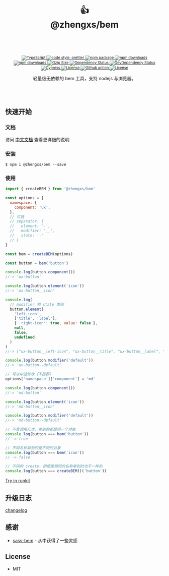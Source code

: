 <div align="center">
  <h1>
   <br/>
    <br/>
    👍
    <br />
    @zhengxs/bem
    <br />
    <br />
  </h1>
  <sup>
    <br />
    <br />
    <a href="https://www.typescriptlang.org">
      <img src="https://img.shields.io/badge/lang-typescript-informational?style=flat" alt="TypeScript" />
    </a>
    <a href="https://github.com/prettier/prettier">
      <img src="https://img.shields.io/badge/code_style-prettier-ff69b4.svg?style=flat-square" alt="code style: prettier" />
    </a>
    <a href="https://www.npmjs.com/package/@zhengxs/bem">
      <img src="https://img.shields.io/npm/v/@zhengxs/bem.svg" alt="npm package" />
    </a>
    <a href="https://www.npmjs.com/package/@zhengxs/bem">
      <img src="https://img.shields.io/npm/dt/@zhengxs/bem.svg" alt="npm downloads" />
    </a>
    <a href="https://www.npmjs.com/package/@zhengxs/bem">
      <img src="https://img.shields.io/npm/dm/@zhengxs/bem.svg" alt="npm downloads" />
    </a>
    <a href="https://unpkg.com/@zhengxs/bem/dist/bem.min.js">
      <img src="https://img.badgesize.io/https:/unpkg.com/@zhengxs/bem/dist/bem.min.js?compression=gzip&style=flat" alt="Gzip Size" />
    </a>
    <a href="https://david-dm.org/zhengxs2018/bem?type=dev">
      <img src="https://img.shields.io/david/zhengxs2018/bem" alt="Dependency Status" />
    </a>
    <a href="https://david-dm.org/zhengxs2018/bem?type=dev">
      <img src="https://img.shields.io/david/dev/zhengxs2018/bem" alt="DevDependency Status" />
    </a>
    <a href="https://dashboard.cypress.io/projects/pj64uz/runs">
      <img src="https://img.shields.io/endpoint?url=https://dashboard.cypress.io/badge/simple/pj64uz/main&style=flat&logo=cypress" alt="Cypress" />
    </a>
    <a href="https://codecov.io/gh/zhengxs2018/bem">
      <img src="https://codecov.io/gh/zhengxs2018/bem/branch/main/graph/badge.svg" alt="License" />
    </a>
    <a href="https://github.com/zhengxs2018/bem/actions/workflows/tests.yaml">
      <img src="https://github.com/zhengxs2018/bem/actions/workflows/tests.yaml/badge.svg" alt="Github action" />
    </a>
    <a href="https://circleci.com/gh/streamich/@zhengxs/bem">
      <img src="https://img.shields.io/npm/l/@zhengxs/bem.svg?style=flat-square" alt="License" />
    </a>
    <br />
    <br />
  </sup>
  <div>轻量级无依赖的 bem 工具，支持 nodejs 与浏览器。</div>
  <br />
  <br />
  <br />
</div>

## 快速开始

### 文档

访问 [中文文档](https://zhengxs2018.github.io/bem/) 查看更详细的说明

### 安装

```shell
$ npm i @zhengxs/bem --save
```

### 使用

```js
import { createBEM } from '@zhengxs/bem'

const options = {
  namespace: {
    component: 'ux',
  },
  // 可选
  // separator: {
  //   element: '-',
  //   modifier: '__',
  //   state: '-'
  // }
}

const bem = createBEM(options)

const button = bem('button')

console.log(button.component())
//-> 'ux-button'

console.log(button.element('icon'))
//-> 'ux-button__icon'

console.log(
  // modifier 和 state 类同
  button.element(
    'left-icon',
    ['title', 'label'],
    { 'right-icon': true, value: false },
    null,
    false,
    undefined
  )
)
//-> ["ux-button__left-icon", "ux-button__title", "ux-button__label", "ux-button__right-icon"]

console.log(button.modifier('default'))
//-> 'ux-button--default'

// 可以中途修改（不推荐）
options['namespace']['component'] = 'md'

console.log(button.component())
//-> 'md-button'

console.log(button.element('icon'))
//-> 'md-button__icon'

console.log(button.modifier('default'))
//-> 'md-button--default'

// 不管调用几次，拿到的都是同一个对象
console.log(button === bem('button'))
// -> true

// 不同名称拿到的是不同的对象
console.log(button === bem('icon'))
// -> false

// 不同的 create，即使是相同的名称拿到的也不一样的
console.log(button === createBEM()('button'))
```

[Try in runkit](https://npm.runkit.com/@zhengxs/bem)

## 升级日志

[changelog](./CHANGELOG.md)

## 感谢

- [sass-bem](https://github.com/zgabievi/sass-bem) - 从中获得了一些灵感

## License

- MIT
